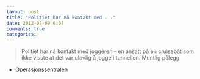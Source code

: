 ```yaml
---
layout: post
title: "Politiet har nå kontakt med ..."
date: 2012-08-09 6:07
comments: true
categories: 
---
```


> Politiet har nå kontakt med joggeren - en ansatt på en cruisebåt som ikke visste at det var ulovlig å jogge i tunnellen. Muntlig pålegg 
- [Operasjonssentralen](http://twitter.com/oslopolitiops/status/233550187652591616)
